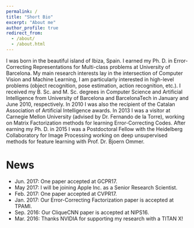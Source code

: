 ```yaml
---
permalink: /
title: "Short Bio"
excerpt: "About me"
author_profile: true
redirect_from: 
  - /about/
  - /about.html
---
```


I was born in the beautiful island of Ibiza, Spain. I earned my Ph. D. in Error-Correcting Representations for Multi-class problems at University of Barcelona. My main research interests lay in the intersection of Computer Vision and Machine Learning, I am particularly interested in high-level problems (object recognition, pose estimation, action recognition, etc.). I received my B. Sc. and M. Sc. degrees in Computer Science and Artificial Intelligence from University of Barcelona and BarcelonaTech in January and June 2010, respectively. In 2010 I was also  the recipient of the Catalan Association of Artificial Intelligence awards. In 2013 I was a visitor at Carnegie Mellon University (advised by Dr. Fernando de
la Torre), working on Matrix Factorization methods for learning Error-Correcting Codes. After earning my Ph. D. in 2015 I was a Postdoctoral Fellow with the Heidelberg Collaboratory for Image Processing working on deep unsupervised methods for feature learning with Prof. Dr. Bjoern Ommer.

News
======

 - Jun. 2017: One paper accepted at GCPR17.
 - May 2017: I will be joining Apple Inc. as a Senior Research Scientist.
 - Feb. 2017: One paper accepted at CVPR17.
 - Jan. 2017: Our Error-Correcting Factorization paper is accepted at TPAMI.
 - Sep. 2016: Our CliqueCNN paper is accepted at NIPS16.
 - Mar. 2016: Thanks NVIDIA for supporting my research with a TITAN X! 
